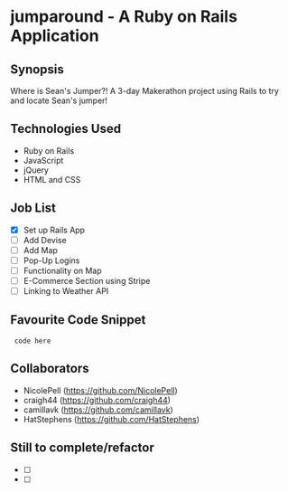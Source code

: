 jumparound - A Ruby on Rails Application
=======================

## Synopsis

Where is Sean's Jumper?! A 3-day Makerathon project using Rails to try and locate Sean's jumper!

## Technologies Used

- Ruby on Rails
- JavaScript
- jQuery
- HTML and CSS

## Job List

- [x] Set up Rails App
- [ ] Add Devise
- [ ] Add Map
- [ ] Pop-Up Logins
- [ ] Functionality on Map
- [ ] E-Commerce Section using Stripe
- [ ] Linking to Weather API

## Favourite Code Snippet

~~~
 code here
~~~

## Collaborators
- NicolePell (https://github.com/NicolePell)
- craigh44 (https://github.com/craigh44)
- camillavk (https://github.com/camillavk)
- HatStephens (https://github.com/HatStephens)

## Still to complete/refactor

- [ ]
- [ ]